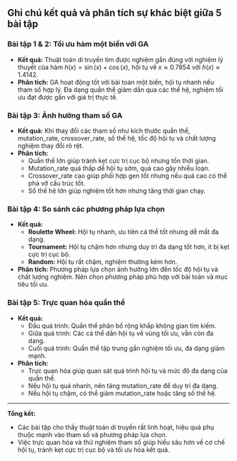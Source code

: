 ## Ghi chú kết quả và phân tích sự khác biệt giữa 5 bài tập

### **Bài tập 1 & 2: Tối ưu hàm một biến với GA**
- **Kết quả:** Thuật toán di truyền tìm được nghiệm gần đúng với nghiệm lý thuyết của hàm $h(x) = \sin(x) + \cos(x)$, hội tụ về $x \approx 0.7854$ với $h(x) \approx 1.4142$.
- **Phân tích:** GA hoạt động tốt với bài toán một biến, hội tụ nhanh nếu tham số hợp lý. Đa dạng quần thể giảm dần qua các thế hệ, nghiệm tối ưu đạt được gần với giá trị thực tế.

### **Bài tập 3: Ảnh hưởng tham số GA**
- **Kết quả:** Khi thay đổi các tham số như kích thước quần thể, mutation_rate, crossover_rate, số thế hệ, tốc độ hội tụ và chất lượng nghiệm thay đổi rõ rệt.
- **Phân tích:**  
    - Quần thể lớn giúp tránh kẹt cực trị cục bộ nhưng tốn thời gian.
    - Mutation_rate quá thấp dễ hội tụ sớm, quá cao gây nhiễu loạn.
    - Crossover_rate cao giúp phối hợp gen tốt nhưng nếu quá cao có thể phá vỡ cấu trúc tốt.
    - Số thế hệ lớn giúp nghiệm tốt hơn nhưng tăng thời gian chạy.

### **Bài tập 4: So sánh các phương pháp lựa chọn**
- **Kết quả:**  
    - **Roulette Wheel:** Hội tụ nhanh, ưu tiên cá thể tốt nhưng dễ mất đa dạng.
    - **Tournament:** Hội tụ chậm hơn nhưng duy trì đa dạng tốt hơn, ít bị kẹt cực trị cục bộ.
    - **Random:** Hội tụ rất chậm, nghiệm thường kém hơn.
- **Phân tích:** Phương pháp lựa chọn ảnh hưởng lớn đến tốc độ hội tụ và chất lượng nghiệm. Nên chọn phương pháp phù hợp với bài toán và mục tiêu tối ưu.

### **Bài tập 5: Trực quan hóa quần thể**
- **Kết quả:**  
    - Đầu quá trình: Quần thể phân bố rộng khắp không gian tìm kiếm.
    - Giữa quá trình: Các cá thể dần hội tụ về vùng tối ưu, vẫn còn đa dạng.
    - Cuối quá trình: Quần thể tập trung gần nghiệm tối ưu, đa dạng giảm mạnh.
- **Phân tích:**  
    - Trực quan hóa giúp quan sát quá trình hội tụ và mức độ đa dạng của quần thể.
    - Nếu hội tụ quá nhanh, nên tăng mutation_rate để duy trì đa dạng.
    - Nếu hội tụ chậm, có thể giảm mutation_rate hoặc tăng số thế hệ.

---

**Tổng kết:**  
- Các bài tập cho thấy thuật toán di truyền rất linh hoạt, hiệu quả phụ thuộc mạnh vào tham số và phương pháp lựa chọn.
- Việc trực quan hóa và thử nghiệm tham số giúp hiểu sâu hơn về cơ chế hội tụ, tránh kẹt cực trị cục bộ và tối ưu hóa kết quả.